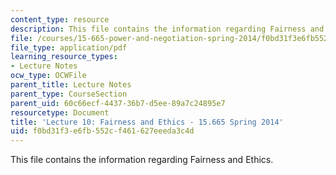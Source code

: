 ```yaml
---
content_type: resource
description: This file contains the information regarding Fairness and Ethics.
file: /courses/15-665-power-and-negotiation-spring-2014/f0bd31f3e6fb552cf461627eeeda3c4d_MIT15_665S14_Class_10_Lect.pdf
file_type: application/pdf
learning_resource_types:
- Lecture Notes
ocw_type: OCWFile
parent_title: Lecture Notes
parent_type: CourseSection
parent_uid: 60c66ecf-4437-36b7-d5ee-89a7c24895e7
resourcetype: Document
title: 'Lecture 10: Fairness and Ethics - 15.665 Spring 2014'
uid: f0bd31f3-e6fb-552c-f461-627eeeda3c4d
---
```

This file contains the information regarding Fairness and Ethics.

